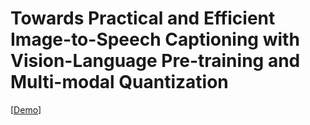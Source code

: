 # Towards Practical and Efficient Image-to-Speech Captioning with Vision-Language Pre-training and Multi-modal Quantization
\[[Demo](https://ms-dot-k.github.io/Image-to-Speech-Captioning)\]
